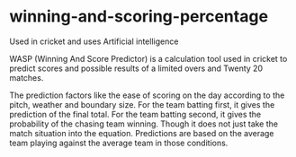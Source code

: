 # winning-and-scoring-percentage
Used in cricket and uses Artificial intelligence


WASP (Winning And Score Predictor) is a calculation tool used in cricket to predict scores and possible results of a limited overs and Twenty 20 matches.

The prediction factors like the ease of scoring on the day according to the pitch, weather and boundary size.
For the team batting first, it gives the prediction of the final total. For the team batting second, it gives the probability of the chasing team winning. Though it does not just take the match situation into the equation. Predictions are based on the average team playing against the average team in those conditions.
